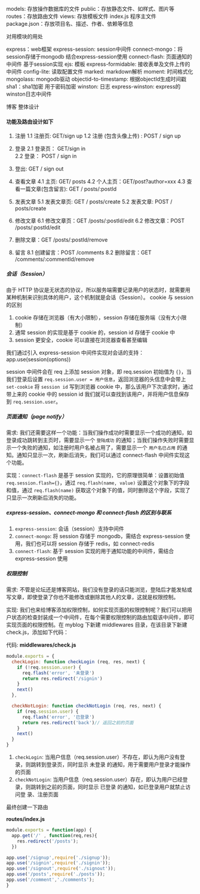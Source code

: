 

models: 存放操作数据库的文件
public：存放静态文件、如样式、图片等
routes：存放路由文件
views: 存放模板文件
index.js 程序主文件
package.json：存放项目名、描述、作者、依赖等信息


对用模块的用处

express：web框架
express-session: session中间件
connect-mongo：将session存储于mongodb 结合express-session使用
connect-flash:  页面通知的中间件 基于session实现
ejs:  模板
express-formidable:  接收表单及文件上传的中间件
config-lite:  读取配置文件
marked: markdown解析
moment: 时间格式化
mongolass: mongodb驱动
objectid-to-timestamp: 根据objectId生成时间戳
sha1：sha1加密 用于密码加密
winston: 日志
express-winston: express的winston日志中间件


博客 整体设计

#### 功能及路由设计如下

1. 注册
    1.1 注册页: GET/sign up
    1.2 注册 (包含头像上传) : POST / sign up

2. 登录
    2.1 登录页： GET/sign in    
    2.2 登录： POST / sign in

3. 登出: GET / sign out

4. 查看文章
    4.1 主页: GET/ posts
    4.2 个人主页：GET/post?author=xxx
    4.3 查看一篇文章(包含留言): GET / posts/:postId

5. 发表文章
    5.1 发表文章页: GET / posts/create
    5.2 发表文章: POST / posts/create

6. 修改文章
     6.1 修改文章页：GET /posts/:postId/edit
     6.2 修改文章：POST /posts/:postId/edit        

7. 删除文章：GET /posts/:postId/remove

8. 留言
     8.1 创建留言：POST /comments
     8.2 删除留言：GET /comments/:commentId/remove


##### 会话（Session）
由于 HTTP 协议是无状态的协议，所以服务端需要记录用户的状态时，就需要用某种机制来识别具体的用户，这个机制就是会话（Session）。
cookie 与 session 的区别
1. cookie 存储在浏览器（有大小限制），session 存储在服务端（没有大小限制）
2. 通常 session 的实现是基于 cookie 的，session id 存储于 cookie 中
3. session 更安全，cookie 可以直接在浏览器查看甚至编辑

我们通过引入 express-session 中间件实现对会话的支持：
app.use(session(options))

session 中间件会在 req 上添加 session 对象，即 req.session 初始值为 `{}`，当我们登录后设置 `req.session.user = 用户信息`，返回浏览器的头信息中会带上 `set-cookie` 将 `session id` 写到浏览器 cookie 中，那么该用户下次请求时，通过带上来的 cookie 中的 session id 我们就可以查找到该用户，并将用户信息保存到 `req.session.user`。

##### 页面通知（page notify）
需求: 
我们还需要这样一个功能：当我们操作成功时需要显示一个成功的通知，如登录成功跳转到主页时，需要显示一个 `登陆成功` 的通知；当我们操作失败时需要显示一个失败的通知，如注册时用户名被占用了，需要显示一个 `用户名已占用` 的通知。通知只显示一次，刷新后消失，我们可以通过 connect-flash 中间件实现这个功能。

实现：`connect-flash` 是基于 session 实现的，它的原理很简单：设置初始值 `req.session.flash={}`，通过 `req.flash(name, value)` 设置这个对象下的字段和值，通过 `req.flash(name)` 获取这个对象下的值，同时删除这个字段，实现了只显示一次刷新后消失的功能。

##### express-session、connect-mongo 和 connect-flash 的区别与联系
1. `express-session`: 会话（session）支持中间件
2. `connect-mongo`: 将 session 存储于 mongodb，需结合 express-session 使用，我们也可以将 session 存储于 redis，如 connect-redis
3. `connect-flash`: 基于 session 实现的用于通知功能的中间件，需结合 express-session 使用

##### 权限控制
需求:
不管是论坛还是博客网站，我们没有登录的话只能浏览，登陆后才能发帖或写文章，即使登录了你也不能修改或删除其他人的文章，这就是权限控制。

实现:
我们也来给博客添加权限控制，如何实现页面的权限控制呢？我们可以把用户状态的检查封装成一个中间件，在每个需要权限控制的路由加载该中间件，即可实现页面的权限控制。在 myblog 下新建 middlewares 目录，在该目录下新建 check.js，添加如下代码：

代码:
**middlewares/check.js**
```js
module.exports = {
  checkLogin: function checkLogin (req, res, next) {
    if (!req.session.user) {
      req.flash('error', '未登录')
      return res.redirect('/signin')
    }
    next()
  },

  checkNotLogin: function checkNotLogin (req, res, next) {
    if (req.session.user) {
      req.flash('error', '已登录')
      return res.redirect('back')// 返回之前的页面
    }
    next()
  }
}
```


1. `checkLogin`: 当用户信息（req.session.user）不存在，即认为用户没有登录，则跳转到登录页，同时显示 未登录 的通知，用于需要用户登录才能操作的页面
2. `checkNotLogin`: 当用户信息（req.session.user）存在，即认为用户已经登录，则跳转到之前的页面，同时显示 已登录 的通知，如已登录用户就禁止访问登 录、注册页面

最终创建一下路由


**routes/index.js**
```js
module.exports = function(app) {
  app.get('/' , function(req,res){
    res.redirect('/posts');
  })

app.use('/signup',require('./signup'));
app.use('/signin',require('./signin'));
app.use('/signout',require('./signout'));
app.use('/posts',require('./posts'));
app.use('/comment','./comments');
}
```





